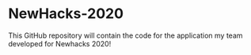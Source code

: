 # NewHacks-2020
This GitHub repository will contain the code for the application my team developed for Newhacks 2020!
